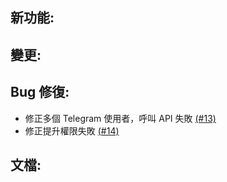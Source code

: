 ## 新功能:

## 變更:

## Bug 修復:
- 修正多個 Telegram 使用者，呼叫 API 失敗 [(#13)](https://github.com/NTUT-SELab/MicrosoftGraphBot/issues/13)
- 修正提升權限失敗 [(#14)](https://github.com/NTUT-SELab/MicrosoftGraphBot/issues/14)

## 文檔:
